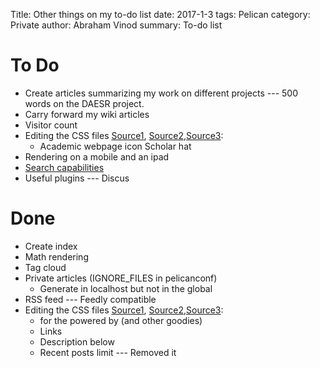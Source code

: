 Title: Other things on my to-do list
date: 2017-1-3
tags: Pelican
category: Private
author: Abraham Vinod
summary: To-do list

# To Do

+ Create articles summarizing my work on different projects --- 500 words on the DAESR project.
+ Carry forward my wiki articles
+ Visitor count
+ Editing the CSS files [Source1](http://beneathdata.com/how-to/how-i-built-this-website/),
[Source2](http://algorithmshop.com/20131212-starting-a-blog.html),[Source3](https://spapas.github.io/2013/10/07/pelican-static-windows/):
    + Academic webpage icon Scholar hat
+ Rendering on a mobile and an ipad
+ [Search capabilities](http://moparx.com/2014/04/adding-search-capabilities-within-your-pelican-powered-site-using-tipue-search/)
+ Useful plugins --- Discus

# Done

+ Create index
+ Math rendering
+ Tag cloud
+ Private articles (IGNORE_FILES in pelicanconf)
    + Generate in localhost but not in the global
+ RSS feed --- Feedly compatible
+ Editing the CSS files [Source1](http://beneathdata.com/how-to/how-i-built-this-website/),
[Source2](http://algorithmshop.com/20131212-starting-a-blog.html),[Source3](https://spapas.github.io/2013/10/07/pelican-static-windows/):
    + for the powered by (and other goodies)
    + Links
    + Description below
    + Recent posts limit --- Removed it

